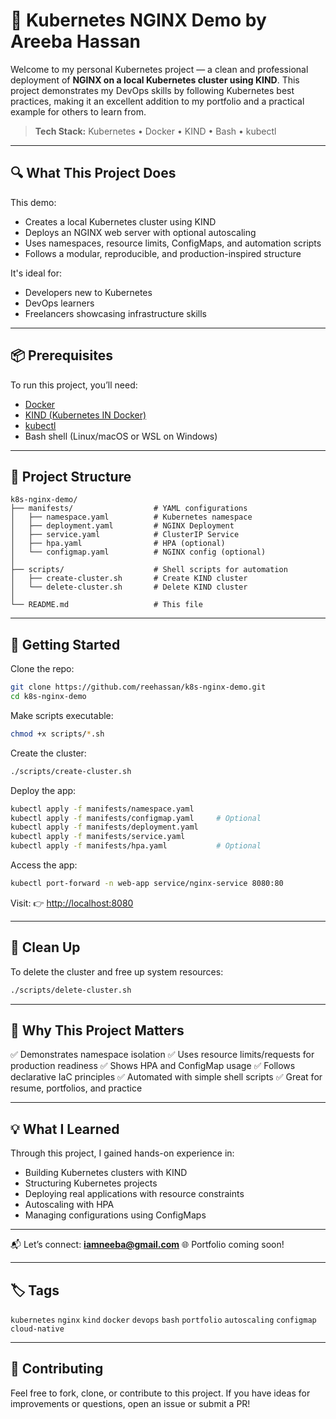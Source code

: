 
# 🚀 Kubernetes NGINX Demo by Areeba Hassan

Welcome to my personal Kubernetes project — a clean and professional deployment of **NGINX on a local Kubernetes cluster using KIND**. This project demonstrates my DevOps skills by following Kubernetes best practices, making it an excellent addition to my portfolio and a practical example for others to learn from.

> **Tech Stack:** Kubernetes • Docker • KIND • Bash • kubectl

---

## 🔍 What This Project Does

This demo:

* Creates a local Kubernetes cluster using KIND
* Deploys an NGINX web server with optional autoscaling
* Uses namespaces, resource limits, ConfigMaps, and automation scripts
* Follows a modular, reproducible, and production-inspired structure

It's ideal for:

* Developers new to Kubernetes
* DevOps learners
* Freelancers showcasing infrastructure skills

---

## 📦 Prerequisites

To run this project, you’ll need:

* [Docker](https://www.docker.com/)
* [KIND (Kubernetes IN Docker)](https://kind.sigs.k8s.io/)
* [kubectl](https://kubernetes.io/docs/tasks/tools/)
* Bash shell (Linux/macOS or WSL on Windows)

---

## 📁 Project Structure

```
k8s-nginx-demo/
├── manifests/                  # YAML configurations
│   ├── namespace.yaml          # Kubernetes namespace
│   ├── deployment.yaml         # NGINX Deployment
│   ├── service.yaml            # ClusterIP Service
│   ├── hpa.yaml                # HPA (optional)
│   └── configmap.yaml          # NGINX config (optional)
│
├── scripts/                    # Shell scripts for automation
│   ├── create-cluster.sh       # Create KIND cluster
│   └── delete-cluster.sh       # Delete KIND cluster
│
└── README.md                   # This file
```

---

## 🚀 Getting Started

Clone the repo:

```bash
git clone https://github.com/reehassan/k8s-nginx-demo.git
cd k8s-nginx-demo
```

Make scripts executable:

```bash
chmod +x scripts/*.sh
```

Create the cluster:

```bash
./scripts/create-cluster.sh
```

Deploy the app:

```bash
kubectl apply -f manifests/namespace.yaml
kubectl apply -f manifests/configmap.yaml     # Optional
kubectl apply -f manifests/deployment.yaml
kubectl apply -f manifests/service.yaml
kubectl apply -f manifests/hpa.yaml           # Optional
```

Access the app:

```bash
kubectl port-forward -n web-app service/nginx-service 8080:80
```

Visit:
👉 [http://localhost:8080](http://localhost:8080)

---

## 🧼 Clean Up

To delete the cluster and free up system resources:

```bash
./scripts/delete-cluster.sh
```

---

## 🌟 Why This Project Matters

✅ Demonstrates namespace isolation
✅ Uses resource limits/requests for production readiness
✅ Shows HPA and ConfigMap usage
✅ Follows declarative IaC principles
✅ Automated with simple shell scripts
✅ Great for resume, portfolios, and practice

---

## 💡 What I Learned

Through this project, I gained hands-on experience in:

* Building Kubernetes clusters with KIND
* Structuring Kubernetes projects
* Deploying real applications with resource constraints
* Autoscaling with HPA
* Managing configurations using ConfigMaps

---


📬 Let’s connect: **[iamneeba@gmail.com](mailto:iamneeba@gmail.com)**
🌐 Portfolio coming soon!

---

## 🏷️ Tags

`kubernetes` `nginx` `kind` `docker` `devops` `bash` `portfolio` `autoscaling` `configmap` `cloud-native`

---

## 🤝 Contributing

Feel free to fork, clone, or contribute to this project. If you have ideas for improvements or questions, open an issue or submit a PR!
